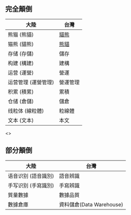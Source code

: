 ## 完全顛倒
| 大陸 | 台灣 |
|-----|------|
| 熊猫 (熊貓) | [貓熊](https://anntw.com/articles/20160104-Sa1f) |
| 猫熊 (貓熊) | [熊貓](https://anntw.com/articles/20160104-Sa1f) |
| 存储 (存儲) | 儲存 |
| 构建 (構建) | 建構 |
| 运营 (運營) | 營運 |
| 运营管理 (運營管理) | 營運管理 |
| 积累 (積累) | 累積 |
| 仓储 (倉儲) | 儲倉 |
| 线粒体 (線粒體) | 粒線體 |
| 文本 (文本) | 本文 |

<>

## 部分顛倒
| 大陸 | 台灣 |
|-----|------|
| 语音识别 (語音識別) | 語音辨識 |
| 手写识别 (手寫識別) | 手寫辨識 |
| 質量數據 | 數據品質 |
| 數據倉庫 | 資料儲倉(Data Warehouse) |


